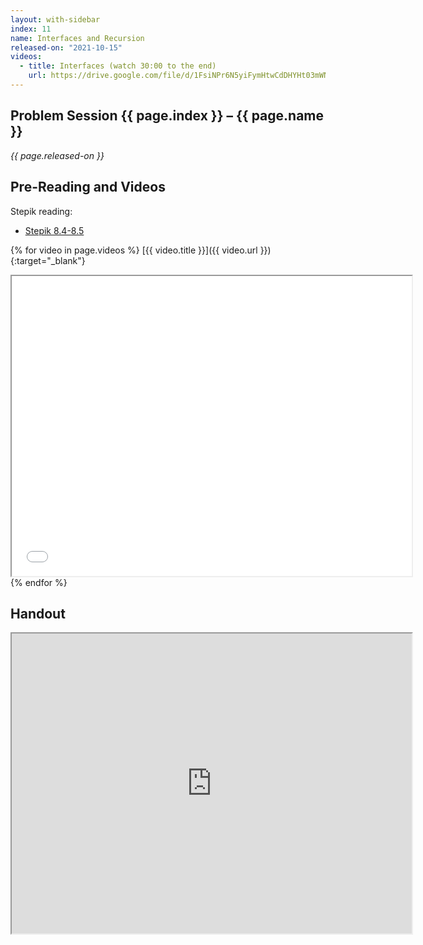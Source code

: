 ```yaml
---
layout: with-sidebar
index: 11
name: Interfaces and Recursion
released-on: "2021-10-15"
videos:
  - title: Interfaces (watch 30:00 to the end)
    url: https://drive.google.com/file/d/1FsiNPr6N5yiFymHtwCdDHYHt03mWNw_Q
---
```


## Problem Session {{ page.index }} – {{ page.name }}

_{{ page.released-on }}_

## Pre-Reading and Videos

Stepik reading:
- [Stepik 8.4-8.5](https://stepik.org/lesson/574433/step/1?unit=569019)

{% for video in page.videos %}
[{{ video.title }}]({{ video.url }}){:target="_blank"}

<iframe src="{{ video.url }}/preview" width="640" height="480" allow="autoplay"></iframe>
{% endfor %}

## Handout

<iframe src="https://drive.google.com/file/d/1Ov-vdxB-4jBja1_D7A8J2ytxeArRGb6o/preview" width="640" height="480" allow="autoplay"></iframe>
